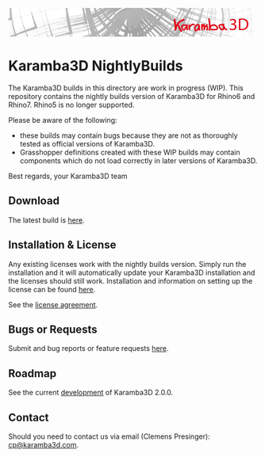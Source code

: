 ![](banner.jpg?raw=true "Logo")

# Karamba3D NightlyBuilds
The Karamba3D builds in this directory are work in progress (WIP).
This repository contains the nightly builds version of Karamba3D for Rhino6 and Rhino7. Rhino5 is no longer supported.

Please be aware of the following:
- these builds may contain bugs because they are not as thoroughly tested as official versions of Karamba3D.
- Grasshopper definitions created with these WIP builds may contain components which do not load correctly in later versions of Karamba3D.

Best regards,
your Karamba3D team


## Download

The latest build is [here](https://github.com/karamba3d/Karamba3D_NightlyBuilds/releases). 
    
## Installation & License 

Any existing licenses work with the nightly builds version. Simply run the installation and it will automatically update your Karamba3D installation and the licenses should still work. Installation and information on setting up the license can be found [here](https://manual.karamba3d.com/1-introduction/a.2-installation). 

See the [license agreement](https://www.karamba3d.com/buy/license-agreement/). 

## Bugs or Requests

Submit and bug reports or feature requests [here](https://github.com/karamba3d/K3D_NightlyBuilds/issues). 

## Roadmap

See the current [development](https://github.com/karamba3d/K3D_NightlyBuilds/projects/1) of Karamba3D 2.0.0. 

## Contact

Should you need to contact us via email (Clemens Presinger): [cp@karamba3d.com](mailto:cp@karamba3d.com). 
